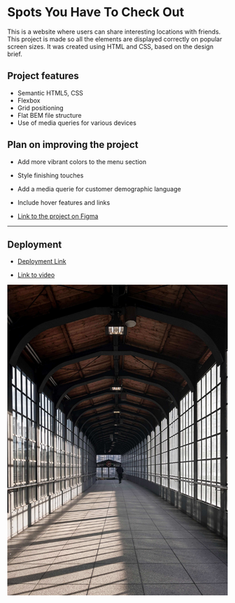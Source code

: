 # Spots You Have To Check Out

This is a website where users can share interesting locations with friends. This project is made so all the elements are displayed correctly on popular screen sizes. It was created using HTML and CSS, based on the design brief.

## Project features

- Semantic HTML5, CSS
- Flexbox
- Grid positioning
- Flat BEM file structure
- Use of media queries for various devices

## Plan on improving the project

- Add more vibrant colors to the menu section
- Style finishing touches
- Add a media querie for customer demographic language
- Include hover features and links

- [Link to the project on Figma](https://www.figma.com/file/BBNm2bC3lj8QQMHlnqRsga/Sprint-3-Project-%E2%80%94-Spots?type=design&node-id=2%3A60&mode=design&t=afgNFybdorZO6cQo-1)

---

## Deployment

- [Deployment Link](https://jasonslv572.github.io/se_project_spots/)

- [Link to video](https://drive.google.com/file/d/1J_tIpJvZQ_f83jnNb_KVeGg_auCV1ceR/view?usp=sharing)

![Image of a spot](./images/5-photo-by-van-anh-nguyen-from-pexels.jpg)
